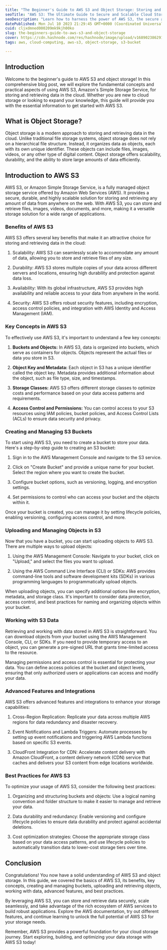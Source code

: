 ```yaml
---
title: "The Beginner's Guide to AWS S3 and Object Storage: Storing and Retrieving Data in the Cloud"
seoTitle: "AWS S3: The Ultimate Guide to Secure and Scalable Cloud Storage for Be"
seoDescription: "Learn how to harness the power of AWS S3, the secure and scalable cloud storage solution. This comprehensive guide for beginners covers everything you need."
datePublished: Mon Jul 10 2023 21:29:45 GMT+0000 (Coordinated Universal Time)
cuid: cljxdmned000209mk9kjh00ko
slug: the-beginners-guide-to-aws-s3-and-object-storage
cover: https://cdn.hashnode.com/res/hashnode/image/upload/v1689023862910/f66c399f-9565-4961-bfa4-741bbfb3a0e7.png
tags: aws, cloud-computing, aws-s3, object-storage, s3-bucket

---
```


## Introduction

Welcome to the beginner's guide to AWS S3 and object storage! In this comprehensive blog post, we will explore the fundamental concepts and practical aspects of using AWS S3, Amazon's Simple Storage Service, for storing and retrieving data in the cloud. Whether you are new to cloud storage or looking to expand your knowledge, this guide will provide you with the essential information to get started with AWS S3.

## What is Object Storage?

Object storage is a modern approach to storing and retrieving data in the cloud. Unlike traditional file storage systems, object storage does not rely on a hierarchical file structure. Instead, it organizes data as objects, each with its own unique identifier. These objects can include files, images, videos, or any other type of digital content. Object storage offers scalability, durability, and the ability to store large amounts of data efficiently.

## Introduction to AWS S3

AWS S3, or Amazon Simple Storage Service, is a fully managed object storage service offered by Amazon Web Services (AWS). It provides a secure, durable, and highly scalable solution for storing and retrieving any amount of data from anywhere on the web. With AWS S3, you can store and retrieve files, images, videos, documents, and more, making it a versatile storage solution for a wide range of applications.

### Benefits of AWS S3

AWS S3 offers several key benefits that make it an attractive choice for storing and retrieving data in the cloud:

1. Scalability: AWS S3 can seamlessly scale to accommodate any amount of data, allowing you to store and retrieve files of any size.
    
2. Durability: AWS S3 stores multiple copies of your data across different servers and locations, ensuring high durability and protection against data loss.
    
3. Availability: With its global infrastructure, AWS S3 provides high availability and reliable access to your data from anywhere in the world.
    
4. Security: AWS S3 offers robust security features, including encryption, access control policies, and integration with AWS Identity and Access Management (IAM).
    

### Key Concepts in AWS S3

To effectively use AWS S3, it's important to understand a few key concepts:

1. **Buckets and Objects:** In AWS S3, data is organized into buckets, which serve as containers for objects. Objects represent the actual files or data you store in S3.
    
2. **Object Key and Metadata:** Each object in S3 has a unique identifier called the object key. Metadata provides additional information about the object, such as file type, size, and timestamps.
    
3. **Storage Classes:** AWS S3 offers different storage classes to optimize costs and performance based on your data access patterns and requirements.
    
4. **Access Control and Permissions:** You can control access to your S3 resources using IAM policies, bucket policies, and Access Control Lists (ACLs) to ensure data security and privacy.
    

### Creating and Managing S3 Buckets

To start using AWS S3, you need to create a bucket to store your data. Here's a step-by-step guide to creating an S3 bucket:

1. Sign in to the AWS Management Console and navigate to the S3 service.
    
2. Click on "Create Bucket" and provide a unique name for your bucket. Select the region where you want to create the bucket.
    
3. Configure bucket options, such as versioning, logging, and encryption settings.
    
4. Set permissions to control who can access your bucket and the objects within it.
    

Once your bucket is created, you can manage it by setting lifecycle policies, enabling versioning, configuring access control, and more.

### Uploading and Managing Objects in S3

Now that you have a bucket, you can start uploading objects to AWS S3. There are multiple ways to upload objects:

1. Using the AWS Management Console: Navigate to your bucket, click on "Upload," and select the files you want to upload.
    
2. Using the AWS Command Line Interface (CLI) or SDKs: AWS provides command-line tools and software development kits (SDKs) in various programming languages to programmatically upload objects.
    

When uploading objects, you can specify additional options like encryption, metadata, and storage class. It's important to consider data protection, access control, and best practices for naming and organizing objects within your bucket.

### Working with S3 Data

Retrieving and working with data stored in AWS S3 is straightforward. You can download objects from your bucket using the AWS Management Console, CLI, or SDKs. If you need to provide temporary access to an object, you can generate a pre-signed URL that grants time-limited access to the resource.

Managing permissions and access control is essential for protecting your data. You can define access policies at the bucket and object levels, ensuring that only authorized users or applications can access and modify your data.

### Advanced Features and Integrations

AWS S3 offers advanced features and integrations to enhance your storage capabilities:

1. Cross-Region Replication: Replicate your data across multiple AWS regions for data redundancy and disaster recovery.
    
2. Event Notifications and Lambda Triggers: Automate processes by setting up event notifications and triggering AWS Lambda functions based on specific S3 events.
    
3. CloudFront Integration for CDN: Accelerate content delivery with Amazon CloudFront, a content delivery network (CDN) service that caches and delivers your S3 content from edge locations worldwide.
    

### Best Practices for AWS S3

To optimize your usage of AWS S3, consider the following best practices:

1. Organizing and structuring buckets and objects: Use a logical naming convention and folder structure to make it easier to manage and retrieve your data.
    
2. Data durability and redundancy: Enable versioning and configure lifecycle policies to ensure data durability and protect against accidental deletions.
    
3. Cost optimization strategies: Choose the appropriate storage class based on your data access patterns, and use lifecycle policies to automatically transition data to lower-cost storage tiers over time.
    

## Conclusion

Congratulations! You now have a solid understanding of AWS S3 and object storage. In this guide, we covered the basics of AWS S3, its benefits, key concepts, creating and managing buckets, uploading and retrieving objects, working with data, advanced features, and best practices.

By leveraging AWS S3, you can store and retrieve data securely, scale seamlessly, and take advantage of the rich ecosystem of AWS services to build robust applications. Explore the AWS documentation, try out different features, and continue learning to unlock the full potential of AWS S3 for your storage needs.

Remember, AWS S3 provides a powerful foundation for your cloud storage journey. Start exploring, building, and optimizing your data storage with AWS S3 today!